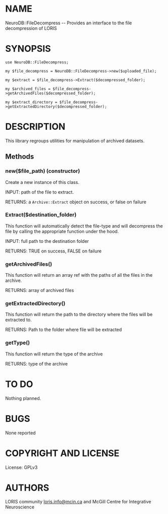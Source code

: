 # NAME

NeuroDB::FileDecompress -- Provides an interface to the file decompression of
 LORIS

# SYNOPSIS

    use NeuroDB::FileDecompress;

    my $file_decompress = NeuroDB::FileDecompress->new($uploaded_file);

    my $extract = $file_decompress->Extract($decompressed_folder);

    my $archived_files = $file_decompress->getArchivedFiles($decompressed_folder);

    my $extract_directory = $file_decompress->getExtractedDirectory($decompressed_folder);

# DESCRIPTION

This library regroups utilities for manipulation of archived datasets.

## Methods

### new($file\_path) (constructor)

Create a new instance of this class.

INPUT: path of the file to extract.

RETURNS: a `Archive::Extract` object on success, or false on failure

### Extract($destination\_folder)

This function will automatically detect the file-type and will decompress the
file by calling the appropriate function under the hood.

INPUT: full path to the destination folder

RETURNS: TRUE on success, FALSE on failure

### getArchivedFiles()

This function will return an array ref with the paths of all the files in the 
archive.

RETURNS: array of archived files

### getExtractedDirectory()

This function will return the path to the directory where the files will be
extracted to.

RETURNS: Path to the folder where file will be extracted

### getType()

This function will return the type of the archive

RETURNS: type of the archive

# TO DO

Nothing planned.

# BUGS

None reported

# COPYRIGHT AND LICENSE

License: GPLv3

# AUTHORS

LORIS community <loris.info@mcin.ca> and McGill Centre for Integrative Neuroscience
